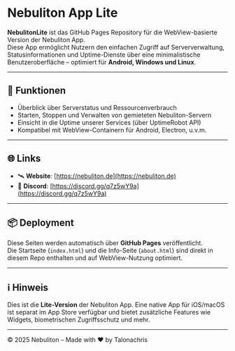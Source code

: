 # Nebuliton App Lite

**NebulitonLite** ist das GitHub Pages Repository für die WebView-basierte Version der Nebuliton App.  
Diese App ermöglicht Nutzern den einfachen Zugriff auf Serververwaltung, Statusinformationen und Uptime-Dienste über eine minimalistische Benutzeroberfläche – optimiert für **Android, Windows und Linux**.

---

## 🌟 Funktionen

- Überblick über Serverstatus und Ressourcenverbrauch
- Starten, Stoppen und Verwalten von gemieteten Nebuliton-Servern
- Einsicht in die Uptime unserer Services (über UptimeRobot API)
- Kompatibel mit WebView-Containern für Android, Electron, u.v.m.

---

## 🌐 Links

- 🛰️ **Website**: [https://nebuliton.de](https://nebuliton.de)  
- 💬 **Discord**: [https://discord.gg/q7z5wY9a](https://discord.gg/q7z5wY9a)

---

## 📦 Deployment

Diese Seiten werden automatisch über **GitHub Pages** veröffentlicht.  
Die Startseite (`index.html`) und die Info-Seite (`about.html`) sind direkt in diesem Repo enthalten und auf WebView-Nutzung optimiert.

---

## ℹ️ Hinweis

Dies ist die **Lite-Version** der Nebuliton App. Eine native App für iOS/macOS ist separat im App Store verfügbar und bietet zusätzliche Features wie Widgets, biometrischen Zugriffsschutz und mehr.

---

© 2025 Nebuliton – Made with ❤️ by Talonachris
